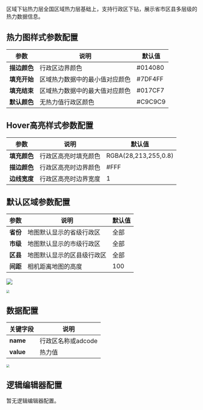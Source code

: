 区域下钻热力层全国区域热力层基础上，支持行政区下钻，展示省市区县多层级的热力数据信息。

## 热力图样式参数配置
| 参数 | 说明 | 默认值 |
| --- | --- | --- |
| **描边颜色** | 行政区边界颜色 |#014080 |
| **填充开始** | 区域热力数据中的最小值对应颜色 | #7DF4FF |
| **填充结束** | 区域热力数据中的最大值对应颜色 |#017CF7 |
| **默认颜色** | 无热力值行政区颜色 |#C9C9C9 |

## Hover高亮样式参数配置
| 参数 | 说明 | 默认值 |
| --- | --- | --- |
| **填充颜色** | 行政区高亮时填充颜色 |RGBA(28,213,255,0.8) |
| **描边颜色** | 行政区高亮时边界颜色 | #FFF |
| **边线宽度** | 行政区高亮时边界宽度 |1 |

## 默认区域参数配置
| 参数 | 说明 | 默认值 |
| --- | --- | --- |
| **省份** | 地图默认显示的省级行政区 | 全部 |
| **市级** | 地图默认显示的市级行政区 | 全部 |
| **区县** | 地图默认显示的区县级行政区 | 全部 |
| **间距** | 相机距离地图的高度 |100 |

![](https://qcloudimg.tencent-cloud.cn/raw/38e1f9b286ae4507aa0c694b16df8e54.png)

<img src="https://qcloudimg.tencent-cloud.cn/raw/bbaa29f5001c983ee969b683f781a3d1.png"  style="zoom:50%;">

## 数据配置
| 关键字段 | 说明 |
| --- | --- |
| **name** | 行政区名称或adcode |
| **value** | 热力值 |

<img src="https://qcloudimg.tencent-cloud.cn/raw/fd02b599f78e280a0406c2833ebb4e5c.png"  style="zoom:50%;">

## 逻辑编辑器配置
暂无逻辑编辑器配置。
